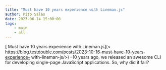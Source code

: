 ```yaml
---
title: "Must have 10 years experience with Lineman.js"
author: Pito Salas
date: 2023-06-14 15:00:00
tags:
    - main
    - all
---
```



[ Must have 10 years experience with Lineman.js](<
https://blog.testdouble.com/posts/2023-10-16-must-have-10-years-experience-
with-lineman-js/>) –10 years ago, we released an awesome CLI for developing
single-page JavaScript applications. So, why did it fail?



